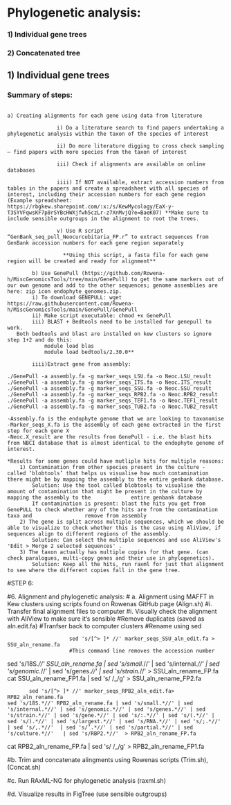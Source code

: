 # Phylogenetic analysis: 

### 1) Individual gene trees
### 2) Concatenated tree


   ## 1) Individual gene trees

### Summary of steps: 

````

a) Creating alignments for each gene using data from literature

                i) Do a literature search to find papers undertaking a phylogenetic analysis within the taxon of the species of interest 

                ii) Do more literature digging to cross check sampling – find papers with more species from the taxon of interest 

                iii) Check if alignments are available on online databases 

                iiii) If NOT available, extract accession numbers from tables in the papers and create a spreadsheet with all species of interest, including their accession numbers for each gene region (Example spreadsheet: https://rbgkew.sharepoint.com/:x:/s/KewMycology/EaX-y-T3SYVFqwsKF7p8rSYBcHWXjfwh5czLr-z7XnMvjQ?e=BaeK07) **Make sure to include sensible outgroups in the alignment to root the trees.

                v) Use R script “GenBank_seq_pull_Neocurcubitaria_FP.r” to extract sequences from GenBank accession numbers for each gene region separately 

                  **Using this script, a fasta file for each gene region will be created and ready for alignment**
````
 
        
````        
        b) Use GenePull (https://github.com/Rowena-h/MiscGenomicsTools/tree/main/GenePull) to get the same markers out of our own genome and add to the other sequences; genome assemblies are here: ​zip icon endophyte_genomes.zip. 
		i) To download GENEPULL: wget https://raw.githubusercontent.com/Rowena-h/MiscGenomicsTools/main/GenePull/GenePull
		ii) Make script executable: chmod +x GenePull
		iii) BLAST + Bedtools need to be installed for genepull to work.
   Both bedtools and blast are installed on kew clusters so ignore step 1+2 and do this:
			module load blas
			module load bedtools/2.30.0**

		iiii)Extract gene from assembly:

./GenePull -a assembly.fa -g marker_seqs_LSU.fa -o Neoc.LSU_result
./GenePull -a assembly.fa -g marker_seqs_ITS.fa -o Neoc.ITS_result
./GenePull -a assembly.fa -g marker_seqs_SSU.fa -o Neoc.SSU_result
./GenePull -a assembly.fa -g marker_seqs_RPB2.fa -o Neoc.RPB2_result
./GenePull -a assembly.fa -g marker_seqs_TEF1.fa -o Neoc.TEF1_result
./GenePull -a assembly.fa -g marker_seqs_TUB2.fa -o Neoc.TUB2_result

-Assembly.fa is the endophyte genome that we are looking to taxonomise
-Marker_seqs_X.fa is the assembly of each gene extracted in the first step for each gene X
-Neoc.X_result are the results from GenePull - i.e. the blast hits from NBCI database that is almost identical to the endophyte genome of interest.

*Results for some genes could have mutliple hits for multiple reasons: 
	1) Contamination from other species present in the culture - called ‘blobtools’ that helps us visualise how much contamination there might be by mapping the assembly to the entire genbank database. 
		Solution: Use the tool called blobtools to visualise the amount of contamination that might be present in the culture by mapping the assembly to the 	  	     entire genbank database
		If contamination is present: blast the hits you get from GenePULL to check whether any of the hits are from the contamination taxa and 		   		   remove from assembly
	2) The gene is split across multiple sequences, which we should be able to visualize to check whether this is the case using AliView, if sequences align to different regions of the assembly.
		Solution: Can select the multiple sequences and use AliView's 'Edit > Merge 2 selected sequences' . 
	3) The taxon actually has multiple copies for that gene. (can check paralogues, multi-copy genes and their use in phylogenetics).
		Solution: Keep all the hits, run raxml for just that alignment to see where the different copies fall in the gene tree.
````
#STEP 6: 

#6.	Alignment and phylogenetic analysis: 
           # a.	Alignment using MAFFT in Kew clusters using scripts found on Rowenas GitHub page (Align.sh)
                        #i. Transfer final alignment files to computer 
                        #i. Visually check the alignment with AliView to make sure it’s sensible
                        #Remove duplicates (saved as aln.edit.fa)
                        #Tranfser back to computer clusters
                        #Rename using sed
                        
                        sed 's/[^> ]* //' marker_seqs_SSU_aln_edit.fa > SSU_aln_rename.fa
                        #This command line removes the accession number
                        
 sed 's/18S.*//' SSU_aln_rename.fa | sed 's/small.*//' | sed 's/internal.*//' | sed 's/genomic.*//' | sed 's/genes.*//' | sed 's/strain.*//' > SSU_aln_rename_FP.fa                        
           cat SSU_aln_rename_FP1.fa | sed 's/ /_/g' > SSU_aln_rename_FP2.fa    
           
           
           sed 's/[^> ]* //' marker_seqs_RPB2_aln_edit.fa>  RPB2_aln_rename.fa
	sed 's/18S.*//' RPB2_aln_rename.fa | sed 's/small.*//' | sed 's/internal.*//' | sed 's/genomic.*//' | sed 's/genes.*//' | sed 's/strain.*//' | sed 's/gene.*//' | sed 's/:.*//' | sed 's/(.*//' | sed 's/).*//' | sed 's/largest.*//' | sed 's/RNA.*//' | sed 's/;.*//'  | sed 's/,.*//'  | sed 's/’.*//' | sed 's/partial.*//' | sed 's/culture.*//'   | sed 's/RBP2.*//'  > RPB2_aln_rename_FP.fa
cat RPB2_aln_rename_FP.fa | sed 's/ /_/g' > RPB2_aln_rename_FP1.fa

           
           
           
           
           
           
#b.	Trim and concatenate alingments using Rowenas scripts (Trim.sh), (Concat.sh)

#c.	Run RAxML-NG for phylogenetic analysis (raxml.sh)


#d.	Visualize results in FigTree (use sensible outgroups)


